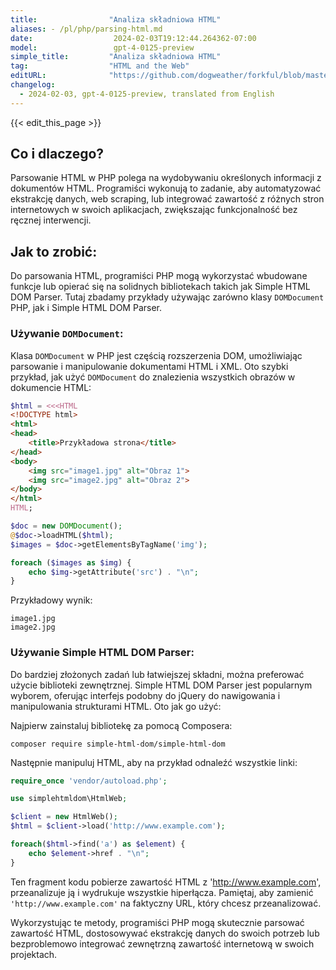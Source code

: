 ```yaml
---
title:                "Analiza składniowa HTML"
aliases: - /pl/php/parsing-html.md
date:                  2024-02-03T19:12:44.264362-07:00
model:                 gpt-4-0125-preview
simple_title:         "Analiza składniowa HTML"
tag:                  "HTML and the Web"
editURL:              "https://github.com/dogweather/forkful/blob/master/content/pl/php/parsing-html.md"
changelog:
  - 2024-02-03, gpt-4-0125-preview, translated from English
---
```


{{< edit_this_page >}}

## Co i dlaczego?
Parsowanie HTML w PHP polega na wydobywaniu określonych informacji z dokumentów HTML. Programiści wykonują to zadanie, aby automatyzować ekstrakcję danych, web scraping, lub integrować zawartość z różnych stron internetowych w swoich aplikacjach, zwiększając funkcjonalność bez ręcznej interwencji.

## Jak to zrobić:
Do parsowania HTML, programiści PHP mogą wykorzystać wbudowane funkcje lub opierać się na solidnych bibliotekach takich jak Simple HTML DOM Parser. Tutaj zbadamy przykłady używając zarówno klasy `DOMDocument` PHP, jak i Simple HTML DOM Parser.

### Używanie `DOMDocument`:
Klasa `DOMDocument` w PHP jest częścią rozszerzenia DOM, umożliwiając parsowanie i manipulowanie dokumentami HTML i XML. Oto szybki przykład, jak użyć `DOMDocument` do znalezienia wszystkich obrazów w dokumencie HTML:

```php
$html = <<<HTML
<!DOCTYPE html>
<html>
<head>
    <title>Przykładowa strona</title>
</head>
<body>
    <img src="image1.jpg" alt="Obraz 1">
    <img src="image2.jpg" alt="Obraz 2">
</body>
</html>
HTML;

$doc = new DOMDocument();
@$doc->loadHTML($html);
$images = $doc->getElementsByTagName('img');

foreach ($images as $img) {
    echo $img->getAttribute('src') . "\n";
}
```

Przykładowy wynik:
```
image1.jpg
image2.jpg
```

### Używanie Simple HTML DOM Parser:
Do bardziej złożonych zadań lub łatwiejszej składni, można preferować użycie biblioteki zewnętrznej. Simple HTML DOM Parser jest popularnym wyborem, oferując interfejs podobny do jQuery do nawigowania i manipulowania strukturami HTML. Oto jak go użyć:

Najpierw zainstaluj bibliotekę za pomocą Composera:
```
composer require simple-html-dom/simple-html-dom
```

Następnie manipuluj HTML, aby na przykład odnaleźć wszystkie linki:

```php
require_once 'vendor/autoload.php';

use simplehtmldom\HtmlWeb;

$client = new HtmlWeb();
$html = $client->load('http://www.example.com');

foreach($html->find('a') as $element) {
    echo $element->href . "\n";
}
```

Ten fragment kodu pobierze zawartość HTML z 'http://www.example.com', przeanalizuje ją i wydrukuje wszystkie hiperłącza. Pamiętaj, aby zamienić `'http://www.example.com'` na faktyczny URL, który chcesz przeanalizować.

Wykorzystując te metody, programiści PHP mogą skutecznie parsować zawartość HTML, dostosowywać ekstrakcję danych do swoich potrzeb lub bezproblemowo integrować zewnętrzną zawartość internetową w swoich projektach.
